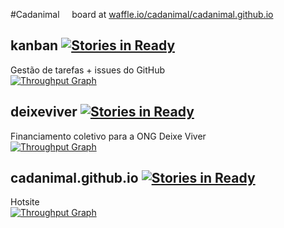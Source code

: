 #Cadanimal
&nbsp;&nbsp;&nbsp;&nbsp;board at [waffle.io/cadanimal/cadanimal.github.io](http://waffle.io/cadanimal/cadanimal.github.io)

## kanban [![Stories in Ready](https://badge.waffle.io/cadanimal/kanban.png?label=ready&title=Ready)](http://waffle.io/cadanimal/kanban)
Gestão de tarefas + issues do GitHub  
[![Throughput Graph](https://graphs.waffle.io/cadanimal/kanban/throughput.svg)](https://waffle.io/cadanimal/kanban) 

## deixeviver [![Stories in Ready](https://badge.waffle.io/cadanimal/deixeviver.png?label=ready&title=Ready)](http://waffle.io/cadanimal/deixeviver)
Financiamento coletivo para a ONG Deixe Viver  
[![Throughput Graph](https://graphs.waffle.io/cadanimal/deixeviver/throughput.svg)](https://waffle.io/cadanimal/deixeviver) 

## cadanimal.github.io [![Stories in Ready](https://badge.waffle.io/cadanimal/cadanimal.github.io.png?label=ready&title=Ready)](http://waffle.io/cadanimal/cadanimal.github.io)
Hotsite  
[![Throughput Graph](https://graphs.waffle.io/cadanimal/cadanimal.github.io/throughput.svg)](https://waffle.io/cadanimal/cadanimal.github.io) 
